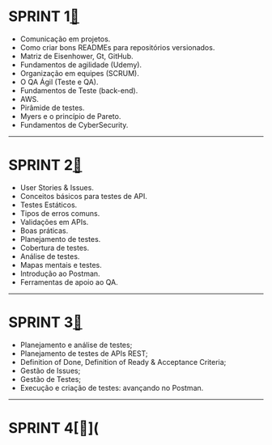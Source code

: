 # SPRINT 1[:file_folder:](https://github.com/AndressaComp/SPRINTs/blob/main/SPRINT-1.md#octocatsprint-1)
- Comunicação em projetos.
- Como criar bons READMEs para repositórios versionados.
- Matriz de Eisenhower, Gt, GitHub.
- Fundamentos de agilidade (Udemy).
- Organização em equipes (SCRUM).
- O QA Ágil (Teste e QA).
- Fundamentos de Teste (back-end).
- AWS.
- Pirâmide de testes.
- Myers e o princípio de Pareto.
- Fundamentos de CyberSecurity.
---
# SPRINT 2[:file_folder:](https://github.com/AndressaComp/SPRINTs/blob/pb_sprint2/readme.md#octocatsprint-2)
- User Stories & Issues. 
- Conceitos básicos para testes de API.
- Testes Estáticos.
- Tipos de erros comuns.
- Validações em APIs.
- Boas práticas.
- Planejamento de testes.
- Cobertura de testes.
- Análise de testes.
- Mapas mentais e testes.
- Introdução ao Postman.
-  Ferramentas de apoio ao QA.
---
# SPRINT 3[:file_folder:](https://github.com/AndressaComp/SPRINTs/blob/pb_sprint3/readme.md)
- Planejamento e análise de testes;
- Planejamento de testes de APIs REST;
- Definition of Done, Definition of Ready & Acceptance Criteria;
- Gestão de Issues;
- Gestão de Testes;
- Execução e criação de testes: avançando no Postman.
---
# SPRINT 4[:file_folder:](
